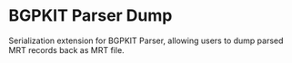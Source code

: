 # BGPKIT Parser Dump

Serialization extension for BGPKIT Parser, allowing users to dump
parsed MRT records back as MRT file.